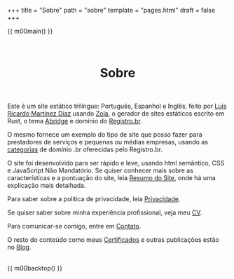 +++
title = "Sobre"
path = "sobre"
template = "pages.html"
draft = false
+++

{{ m00main() }}
<div class="box">
<br>
<h1 style="text-align: center;">Sobre</h1>
<br>

Este é um site estático trilíngue: Português, Espanhol e Inglês, feito por [Luis Ricardo Martínez Díaz](https://github.com/m00sp) usando [Zola](https://www.getzola.org/), o gerador de sites estáticos escrito em Rust, o tema [Abridge](https://github.com/Jieiku/abridge) e domínio do [Registro.br](https://registro.br).

O mesmo fornece um exemplo do tipo de site que posso fazer para prestadores de serviços e pequenas ou médias empresas, usando as [categorias](https://registro.br/dominio/categorias/) de domínio .br oferecidas pelo Registro.br.

O site foi desenvolvido para ser rápido e leve, usando html semântico, CSS e JavaScript Não Mandatório. Se quiser conhecer mais sobre as características e a pontuação do site, leia [Resumo do Site](@/blog/resumo/index.md), onde há uma explicação mais detalhada.

Para saber sobre a política de privacidade, leia [Privacidade](@/pages/privacidade.md).

Se quiser saber sobre minha experiência profissional, veja meu [CV](@/pages/cv.md).

Para comunicar-se comigo, entre em [Contato](@/pages/contato.md).

O resto do conteúdo como meus [Certificados](@/blog/certificados/index.md) e outras publicações estão no [Blog](@/blog/_index.md).

<br>
</div>
{{ m00backtop() }}
